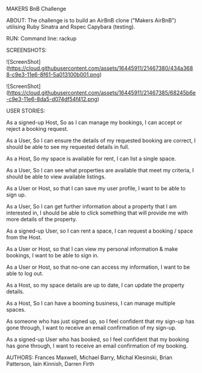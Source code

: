 MAKERS BnB Challenge

ABOUT:
The challenge is to build an AirBnB clone ("Makers AirBnB") utilising Ruby Sinatra and Rspec Capybara (testing).

RUN:
Command line: rackup

SCREENSHOTS:

![ScreenShot] (https://cloud.githubusercontent.com/assets/16445911/21467380/434a3688-c9e3-11e6-8f61-5a013100b001.png)

![ScreenShot] (https://cloud.githubusercontent.com/assets/16445911/21467385/68245b6e-c9e3-11e6-8da5-d074df54f412.png)


USER STORIES:

  As a signed-up Host, So as I can manage my bookings, I can accept or reject a booking request.

  As a User, So I can ensure the details of my requested booking are correct, I should be able to see my requested details in full.

  As a Host, So my space is available for rent, I can list a single space.

  As a User, So I can see what properties are available that meet my criteria, I should be able to view available listings.

  As a User or Host, so that I can save my user profile, I want to be able to sign up.

  As a User, So I can get further information about a property that I am interested in, I should be able to click something that will provide me with more details of the property.

  As a signed-up User, so I can rent a space, I can request a booking / space from the Host.

  As a User or Host, so that I can view my personal information & make bookings, I want to be able to sign in.

  As a User or Host, so that no-one can access my information, I want to be able to log out.

  As a Host, so my space details are up to date, I can update the property details.

  As a Host, So I can have a booming business, I can manage multiple spaces.

  As someone who has just signed up, so I feel confident that my sign-up has gone through, I want to receive an email confirmation of my sign-up.

  As a signed-up User who has booked, so I feel confident that my booking has gone through, I want to receive an email confirmation of my booking.


AUTHORS:
Frances Maxwell, Michael Barry, Michal Klesinski, Brian Patterson, Iain Kinnish, Darren Firth
